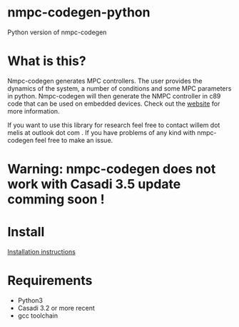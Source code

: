 # nmpc-codegen-python
Python version of nmpc-codegen

# What is this?
Nmpc-codegen generates MPC controllers. The user provides the dynamics of the system, a number of conditions and some MPC parameters in python. Nmpc-codegen will then generate the NMPC controller in c89 code that can be used on embedded devices. Check out the [website](https://kul-forbes.github.io/nmpc-codegen) for more information.

If you want to use this library for research feel free to contact willem dot melis at outlook dot com . If you have problems of any kind with nmpc-codegen feel free to make an issue.

# Warning: nmpc-codegen does not work with Casadi 3.5 update comming soon !

# Install
[Installation instructions](https://kul-forbes.github.io/nmpc-codegen/install/Python_install.html)

# Requirements
- Python3
- Casadi 3.2 or more recent
- gcc toolchain
